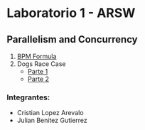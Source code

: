# Laboratorio 1 - ARSW
## Parallelism and Concurrency

1. [BPM Formula](BBP_FORMULA/PARALLELISM-JAVA_THREADS_MAVEN-INTRODUCTION_BBP_FORMULA)
2. Dogs Race Case
    + [Parte 1](DOGS_RACE\CONCURRENT_PROGRAMMING-JAVA_MAVEN-DOGS_RACE\parte1)
    + [Parte 2](DOGS_RACE\CONCURRENT_PROGRAMMING-JAVA_MAVEN-DOGS_RACE\parte2)

### Integrantes:
* Cristian Lopez Arevalo
* Julian Benitez Gutierrez
